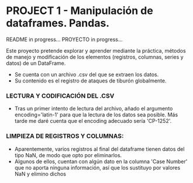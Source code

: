 # PROJECT 1 - Manipulación de dataframes. Pandas. 

README in progress...
PROYECTO in progress...

Este proyecto pretende explorar y aprender mediante la práctica, métodos de manejo y modificación de los elementos (registros, columnas, series y datos) de un DataFrame.

- Se cuenta con un archivo .csv del que se extraen los datos.
- Su contenido es el registro de ataques de tiburón globalmente. 

### LECTURA Y CODIFICACIÓN DEL .CSV

- Tras un primer intento de lectura del archivo, añado el argumento encoding='latin-1' para que la lectura de los datos sea posible. Más tarde me daré cuenta que el encoding adecuado sería 'CP-1252'.

### LIMPIEZA DE REGISTROS Y COLUMNAS:

- Aparentemente, varios registros al final del dataframe tienen datos del tipo NaN, de modo que opto por eliminarlos. 
- Algunos de ellos, cuentan con algún dato en la columna 'Case Number' que no aporta ninguna información, así que los sustituyo por valores NaN y elimino dichos

